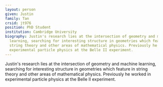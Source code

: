 ```yaml
---
layout: person
given: Justin
family: Tan
crsid: jt976
position: PhD Student
institution: Cambridge University
biography: Justin's research lies at the intersection of geometry and machine
  learning, searching for interesting structure in geometries which feature in
  string theory and other areas of mathematical physics. Previously he worked in
  experimental particle physics at the Belle II experiment.
---
```


Justin's research lies at the intersection of geometry and machine learning, searching for interesting structure in geometries which feature in string theory and other areas of mathematical physics. Previously he worked in experimental particle physics at the Belle II experiment.

